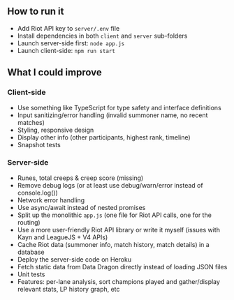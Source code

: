 ## How to run it

- Add Riot API key to `server/.env` file
- Install dependencies in both `client` and `server` sub-folders
- Launch server-side first: `node app.js`
- Launch client-side: `npm run start`

## What I could improve

### Client-side

- Use something like TypeScript for type safety and interface definitions
- Input sanitizing/error handling (invalid summoner name, no recent matches)
- Styling, responsive design
- Display other info (other participants, highest rank, timeline)
- Snapshot tests

### Server-side

- Runes, total creeps & creep score (missing)
- Remove debug logs (or at least use debug/warn/error instead of console.log())
- Network error handling
- Use async/await instead of nested promises
- Split up the monolithic `app.js` (one file for Riot API calls, one for the routing)
- Use a more user-friendly Riot API library or write it myself (issues with Kayn and LeagueJS + V4 APIs)
- Cache Riot data (summoner info, match history, match details) in a database
- Deploy the server-side code on Heroku
- Fetch static data from Data Dragon directly instead of loading JSON files
- Unit tests
- Features: per-lane analysis, sort champions played and gather/display relevant stats, LP history graph, etc
